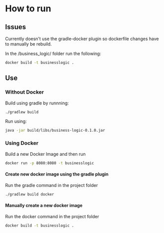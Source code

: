 # How to run

## Issues

Currently doesn't use the gradle-docker plugin so dockerfile
changes have to manually be rebuild.

In the /business_logic/ folder run the following:

```Bash
docker build -t businesslogic .
```

## Use

### Without Docker

Build using gradle by runnning:

```Bash
./gradlew build
```

Run using:

```Bash
java -jar build/libs/business-logic-0.1.0.jar
```

### Using Docker

Build a new Docker Image and then run

```Bash
docker run -p 8080:8080 -t businesslogic
```

#### Create new docker image using the gradle plugin

Run the gradle command in the project folder

```Bash
./gradlew build docker
```

#### Manually create a new docker image

Run the docker command in the project folder

```Bash
docker build -t businesslogic .
```

